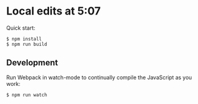 # Local edits at 5:07

Quick start:

```
$ npm install
$ npm run build
````

## Development

Run Webpack in watch-mode to continually compile the JavaScript as you work:

```
$ npm run watch
```
